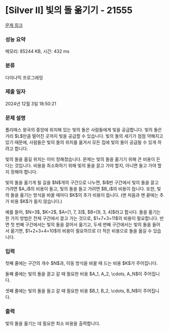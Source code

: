 # [Silver II] 빛의 돌 옮기기 - 21555 

[문제 링크](https://www.acmicpc.net/problem/21555) 

### 성능 요약

메모리: 85244 KB, 시간: 432 ms

### 분류

다이나믹 프로그래밍

### 제출 일자

2024년 12월 3일 18:50:21

### 문제 설명

<p>폴리매스 왕국의 중앙에 위치해 있는 빛의 돌은 사람들에게 빛을 공급합니다. 빛의 돌은 거리 $L$만큼 떨어진 곳까지 빛을 공급할 수 있습니다. 빛의 돌의 세기가 점점 약해지고 있기 때문에, 사람들은 빛의 돌의 위치를 옮겨서 모든 집에 빛의 돌이 공급될 수 있게 하려고 합니다.</p>

<p>빛의 돌을 옮길 위치는 이미 정해졌습니다. 문제는 빛의 돌을 옮기기 위해 큰 비용이 든다는 것입니다. 비용을 최소화하기 위해 빛의 돌을 끌고 가야 할지, 아니면 들고 가야 할지 정해야 합니다.</p>

<p>빛의 돌을 옮기게 될 길을 $N$개의 구간으로 나누면, $i$번 구간에서 빛의 돌을 끌고 가려면 $A_i$의 비용이 들고, 빛의 돌을 들고 가려면 $B_i$의 비용이 듭니다. 또한, 빛의 돌을 옮기는 방식을 바꿀 때마다 $K$의 추가 비용이 듭니다. (맨 처음과 맨 끝에는 추가 비용 $K$가 들지 않습니다.)</p>

<p>예를 들어, $N=3$, $K=2$, $A=[1, 7, 3]$, $B=[9, 3, 4]$라고 합시다. 돌을 옮기는 한 가지 방법은 전체 구간에서 끌고 가는 것으로, $1+7+3=11$의 비용이 필요합니다. 반면 첫 번째 구간에서는 빛의 돌을 끌어서 옮기고, 두세 번째 구간에서는 빛의 돌을 들어서 옮기면, $1+2+3+4=10$의 비용이 필요하므로 더 적은 비용으로 돌을 옮길 수 있습니다.</p>

### 입력 

 <p>첫째 줄에는 구간의 개수 $N$과, 이동 방식을 바꿀 때 드는 비용 $K$가 주어집니다.</p>

<p>둘째 줄에는 빛의 돌을 끌고 갈 때 필요한 비용 $A_1, A_2, \cdots, A_N$이 주어집니다.</p>

<p>셋째 줄에는 빛의 돌을 들고 갈 때 필요한 비용 $B_1, B_2, \cdots, B_N$이 주어집니다.</p>

### 출력 

 <p>빛의 돌을 옮기는 데 필요한 최소 비용을 출력합니다.</p>

